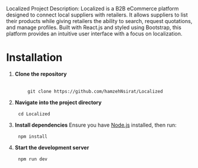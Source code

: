 Localized
Project Description:
Localized is a B2B eCommerce platform designed to connect local suppliers with retailers. It allows suppliers to list their products while giving retailers the ability to search, request quotations, and manage profiles. Built with React.js and styled using Bootstrap, this platform provides an intuitive user interface with a focus on localization.

<h1>Installation</h1>
<ol> 
 <li><strong>Clone the repository</strong> <pre> 
    <code>git clone https://github.com/hamzehNsirat/Localized</code> </pre></li>
 <li><strong>Navigate into the project directory</strong> <pre> <code>cd Localized</code> </pre></li>  <li><strong>Install dependencies</strong> Ensure you have <a href="https://nodejs.org/">Node.js</a> installed, then run: <pre> <code>npm install</code> </pre></li>
 <li><strong>Start the development server</strong> <pre> <code>npm run dev</code> </pre></li> 
</ol>
